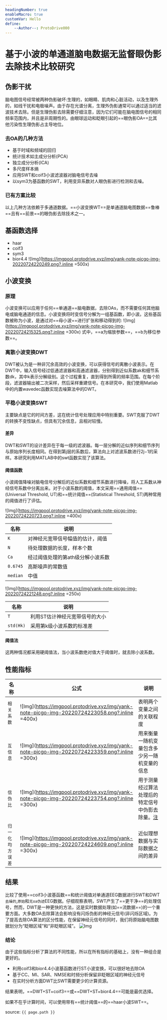 ```yaml
---
headingNumber: true
enableMacro: true
customVar: Hello
define:
    --Author--: ProtoDrive000
---
```

# 基于小波的单通道脑电数据无监督眼伪影去除技术比较研究

## 伪影干扰
脑电图信号经常被两种伪影破坏:生理的，如眼睛、肌肉和心脏活动，以及生理外的，如线干扰和电极噪声。由于存在光谱分离，生理外伪影通常可以通过适当的滤波技术去除。但是生理伪影去除需要仔细注意，因为它们可能在脑电图信号的相同频率范围内，并且是非周期性的。由眼球运动和眨眼引起的==眼伪影OA==比其他污染性生理伪影占主导地位。

### 去OA的几种方法
- 基于时域和频域的回归
- 统计技术如主成分分析(PCA)
- 独立成分分析(ICA)
- 多尺度样本熵
- 应用SWT和coif3小波滤波器对脑电信号去噪
- 以sym3为基函数的SWT，利用变异系数对人眼伪影进行检测和去噪。

### 已有方案比较
以上几种方法依赖于多通道数据。==小波变换WT==是单通道脑电图数据==鲁棒==且有==前景==的眼伪影去除技术之一。

## 基函数选择
- haar
- coif3
- sym3
- bior4.4
![Img](https://imgpool.protodrive.xyz/img/yank-note-picgo-img-20220724220249.png?.inline =500x)

## 小波变换
### 原理
小波变换可以应用于任何==单通道==脑电数据，去除OAs，而不需要任何其他脑电或脑电通道的信息。小波变换将时变信号分解为一组基函数，即小波。这些基函数被称为小波，是通过对==母小波==进行扩张和移动得到的:
![Img](https://imgpool.protodrive.xyz/img/yank-note-picgo-img-20220724215325.png?.inline =300x)
式中，==a为缩放参数==，==b为移位参数==。

### 离散小波变换DWT
DWT被认为是一种非冗余高效的小波变换，可以获得信号的离散小波表示。在DWT中，输入信号经过低通滤波器和高通滤波器，分别得到近似系数ak和细节系数dk，其中k表示分解级别。这个过程重复，直到得到所需的频率范围。在每个阶段，滤波器输出被二次采样，然后采样重建信号。在本研究中，我们使用Matlab中的内置wavedec函数实现去噪算法中的DWT。

### 平稳小波变换SWT
主要缺点是它的时间方差，这在统计信号处理应用中特别重要。SWT克服了DWT的转换不变性缺点，但具有冗余信息，且相对较慢。

#### 差异
DWT和SWT的设计差异在于每一级的滤波器。每一层分解的近似序列和细节序列与原始序列长度相同。在得到第j层的系数后，算法向上对滤波系数进行2j−1的采样。本研究利用MATLAB中的swt函数实现了该算法。
#### 阈值函数
小波阈值降噪对脑电信号分解后的近似系数和细节系数进行降噪，将人工系数从神经信号系数中分离出来。对于小波系数的阈值，本文采用==通用阈值==(Universal Threshold, UT)和==统计阈值==(Statistical Threshold, ST)两种常用的阈值进行了评估。

![Img](https://imgpool.protodrive.xyz/img/yank-note-picgo-img-20220724220723.png?.inline =400x)


| 名称 | 说明 |
| -- | -- |
| `K` | 对神经元宽带信号幅值的估计，阈值|
| `N` | 待处理数据的长度，样本个数 |
| `Ca` | 经过阈值处理的第ath级分解小波系数 |
| `0.6745` | 高斯噪声的常数值 |
| `median` | 中值 |

![Img](https://imgpool.protodrive.xyz/img/yank-note-picgo-img-20220724221248.png?.inline =250x)

| 名称 |  说明 |
| -- | -- |
| `T` | 利用ST估计神经元宽带信号的大小 |
| `std(Hk)` | 采用第k级小波系数的标准差 |

#### 阈值法
这两种情况都采用硬阈值法，当小波系数绝对值大于阈值时，就去除小波系数。

## 性能指标

| 名称 |  公式 | 说明 |
| -- | -- | -- |
| `相关系数` | ![Img](https://imgpool.protodrive.xyz/img/yank-note-picgo-img-20220724223058.png?.inline =400x) |表明两个变量之间的关联程度|
| `互信息` | ![Img](https://imgpool.protodrive.xyz/img/yank-note-picgo-img-20220724223359.png?.inline =300x) |用来衡量一随机变量包含多少另一随机变量的信息|
| `信伪比` | ![Img](https://imgpool.protodrive.xyz/img/yank-note-picgo-img-20220724223754.png?.inline =300x)|用于测量经过算法处理后的特定信号中伪影去除量。[注](假设z为含伪影的脑电图信号，ẑ为运行无伪影算法后得到的信号。)|
| `归一化均方误差` |![Img](https://imgpool.protodrive.xyz/img/yank-note-picgo-img-20220724224609.png?.inline =300x)|近似理想数据与实际数据之间的差异|
## 结果
比较了使用==coif3小波基函数==和统计阈值对单通道EEG数据进行SWT和DWT`去噪的`,`原始`和`无oa伪迹`EEG数据。仔细观察表明，SWT产生了==更干净==的处理信号，然而，DWT是一种更快的方法，这是实时数据处理(如==流数据==)的一个重要方面。大多数OA去除算法会影响没有闪烁伪影的神经元信号(非闪烁区域)。为了提高去除OA算法的区分性能，在保留神经元信号的同时，我们将原始脑电图数据划分为“眨眼区域”和“非眨眼区域”。
![Img](https://imgpool.protodrive.xyz/img/yank-note-picgo-img-20220724225026.png)

### 结论
由于这些指标分析了算法的不同性能，所以在所有指标的基础上，没有一种组合是更好的。

- 利用coif3和bior4.4小波基函数进行ST小波变换，可以很好地去除OA
- 基于CC、MI、SAR、NMSE和时频分析保留非眨眼区域的神经元信号
- 在实时分析方面DWT比SWT需要更少的计算资源。

结果表明，==DWT+ST+coif3==或==DWT+ST+bior4.4==可能是最优选择。

如果不在乎计算时间，可以使用带有==统计阈值==的==haar小波SWT==。

source: `{{ page.path }}`